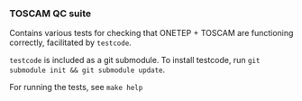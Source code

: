 ### TOSCAM QC suite

Contains various tests for checking that ONETEP + TOSCAM are functioning correctly, facilitated by `testcode`.

`testcode` is included as a git submodule. To install testcode, run `git submodule init && git submodule update`.

For running the tests, see `make help`
